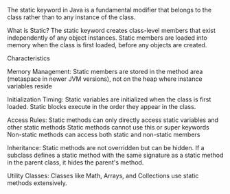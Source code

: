 The static keyword in Java is a fundamental modifier that belongs to the class rather than to any instance of the class. 

What is Static?
The static keyword creates class-level members that exist independently of any object instances. Static members are loaded into memory when the class is first loaded, before any objects are created.


Characteristics

Memory Management: Static members are stored in the method area (metaspace in newer JVM versions), not on the heap where instance variables reside

Initialization Timing: Static variables are initialized when the class is first loaded. Static blocks execute in the order they appear in the class.


Access Rules:
       Static methods can only directly access static variables and other static methods
       Static methods cannot use this or super keywords
       Non-static methods can access both static and non-static members
       
Inheritance: Static methods are not overridden but can be hidden. 
             If a subclass defines a static method with the same signature as a static method in the parent class, 
             it hides the parent's method.
             
             
 Utility Classes: Classes like Math, Arrays, and Collections use static methods extensively.            
             
             
             
             
             
             
             
             
             
             
             
             
             
             
             
             